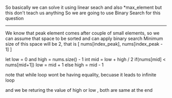 So basically we can solve it using linear seach and also *max_element but this don't teach us anything
So we are going to use Binary Search for this question

------------

We know that peak element comes after couple of small elements, so we can assume that space to be sorted and can apply binary search
Minimum size of this space will be 2, that is [ nums[index_peak], nums[index_peak - 1] ] 

let low = 0 and high = nums.size() - 1
int mid = low + high / 2
if(nums[mid] < nums[mid+1]) low = mid + 1
else high = mid - 1


note that while loop wont be having equality, becuase it leads to infinite loop

and we be returing the value of high or low , both are same at the end
